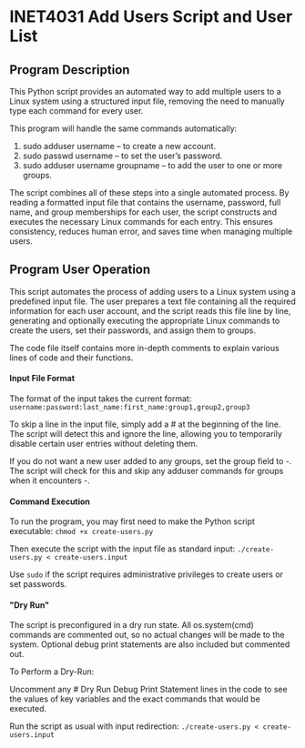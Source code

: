 # INET4031 Add Users Script and User List

## Program Description
This Python script provides an automated way to add multiple users to a Linux system using a structured input file, removing the need to manually type each command for every user.

This program will handle the same commands automatically:
1. sudo adduser username – to create a new account.
2. sudo passwd username – to set the user’s password.
3. sudo adduser username groupname – to add the user to one or more groups.

The script combines all of these steps into a single automated process. By reading a formatted input file that contains the username, password, full name, and group memberships for each user, the script constructs and executes the necessary Linux commands for each entry. This ensures consistency, reduces human error, and saves time when managing multiple users.

## Program User Operation

This script automates the process of adding users to a Linux system using a predefined input file. The user prepares a text file containing all the required information for each user account, and the script reads this file line by line, generating and optionally executing the appropriate Linux commands to create the users, set their passwords, and assign them to groups.

The code file itself contains more in-depth comments to explain various lines of code and their functions. 

#### Input File Format

The format of the input takes the current format: 
`username:password:last_name:first_name:group1,group2,group3`

To skip a line in the input file, simply add a # at the beginning of the line. The script will detect this and ignore the line, allowing you to temporarily disable certain user entries without deleting them.

If you do not want a new user added to any groups, set the group field to -. The script will check for this and skip any adduser commands for groups when it encounters -.

#### Command Execution

To run the program, you may first need to make the Python script executable:
`chmod +x create-users.py`

Then execute the script with the input file as standard input:
`./create-users.py < create-users.input`

Use `sudo` if the script requires administrative privileges to create users or set passwords.

#### "Dry Run"

The script is preconfigured in a dry run state. All os.system(cmd) commands are commented out, so no actual changes will be made to the system. Optional debug print statements are also included but commented out.

To Perform a Dry-Run:

Uncomment any # Dry Run Debug Print Statement lines in the code to see the values of key variables and the exact commands that would be executed.

Run the script as usual with input redirection:
`./create-users.py < create-users.input`
